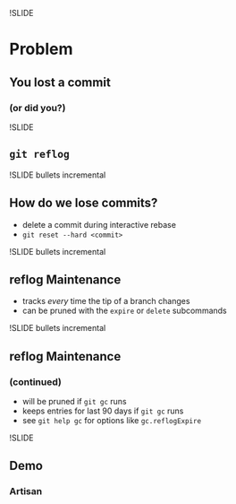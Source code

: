!SLIDE
# Problem
## You lost a commit
### (or did you?)

!SLIDE
## `git reflog`

!SLIDE bullets incremental
## How do we lose commits?

* delete a commit during interactive rebase
* `git reset --hard <commit>`

!SLIDE bullets incremental
## reflog Maintenance

* tracks _every_ time the tip of a branch changes
* can be pruned with the `expire` or `delete` subcommands

!SLIDE bullets incremental
## reflog Maintenance
### (continued)

* will be pruned if `git gc` runs
* keeps entries for last 90 days if `git gc` runs
* see `git help gc` for options like `gc.reflogExpire`

!SLIDE
## Demo
### Artisan
